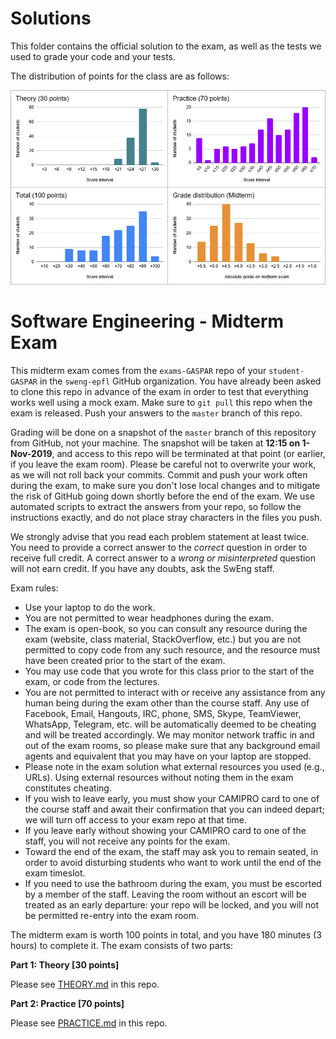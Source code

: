 # Solutions

This folder contains the official solution to the exam, as well as the tests we used to grade your code and your tests.

The distribution of points for the class are as follows:

![Points distribution](stats.png)


# Software Engineering - Midterm Exam

This midterm exam comes from the `exams-GASPAR` repo of your `student-GASPAR` in the `sweng-epfl` GitHub organization.
You have already been asked to clone this repo in advance of the exam in order to test that everything works well using a mock exam. Make sure to `git pull` this repo when the exam is released. Push your answers to the `master` branch of this repo.

Grading will be done on a snapshot of the `master` branch of this repository from GitHub, not your machine. The snapshot will be taken at **12:15 on  1-Nov-2019**, and access to this repo will be terminated at that point (or earlier, if you leave the exam room). Please be careful not to overwrite your work, as we will not roll back your commits. Commit and push your work often during the exam, to make sure you don't lose local changes and to mitigate the risk of GitHub going down shortly before the end of the exam. We use automated scripts to extract the answers from your repo, so follow the instructions exactly, and do not place stray characters in the files you push.

We strongly advise that you read each problem statement at least twice. You need to provide a correct answer to the _correct_ question in order to receive full credit. A correct answer to a _wrong or misinterpreted_ question will not earn credit. If you have any doubts, ask the SwEng staff.

Exam rules:

- Use your laptop to do the work.
- You are not permitted to wear headphones during the exam.
- The exam is open-book, so you can consult any resource during the exam (website, class material, StackOverflow, etc.) but you are not permitted to copy code from any such resource, and the resource must have been created prior to the start of the exam.
- You may use code that you wrote for this class prior to the start of the exam, or code from the lectures.
- You are not permitted to interact with or receive any assistance from any human being during the exam other than the course staff.  Any use of Facebook, Email, Hangouts, IRC, phone, SMS, Skype, TeamViewer, WhatsApp, Telegram, etc. will be automatically deemed to be cheating and will be treated accordingly. We may monitor network traffic in and out of the exam rooms, so please make sure that any background email agents and equivalent that you may have on your laptop are stopped.
- Please note in the exam solution what external resources you used (e.g., URLs). Using external resources without noting them in the exam constitutes cheating.
- If you wish to leave early, you must show your CAMIPRO card to one of the course staff and await their confirmation that you can indeed depart; we will turn off access to your exam repo at that time.
- If you leave early without showing your CAMIPRO card to one of the staff, you will not receive any points for the exam.
- Toward the end of the exam, the staff may ask you to remain seated, in order to avoid disturbing students who want to work until the end of the exam timeslot.
- If you need to use the bathroom during the exam, you must be escorted by a member of the staff. Leaving the room without an escort will be treated as an early departure: your repo will be locked, and you will not be permitted re-entry into the exam room.

The midterm exam is worth 100 points in total, and you have 180 minutes (3 hours) to complete it. The exam consists of two parts:

**Part 1: Theory [30 points]**

Please see [THEORY.md](THEORY.md) in this repo.

**Part 2: Practice [70 points]**

Please see [PRACTICE.md](PRACTICE.md) in this repo.
